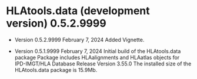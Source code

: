 # HLAtools.data (development version) 0.5.2.9999

* Version 0.5.2.9999 February 7, 2024
    Added Vignette. 

* Version 0.5.1.9999 February 7, 2024
    Initial build of the HLAtools.data package
    Package includes HLAalignments and HLAatlas objects for IPD-IMGT/HLA Database Release Version 3.55.0
    The installed size of the HLAtools.data package is 15.9Mb.
